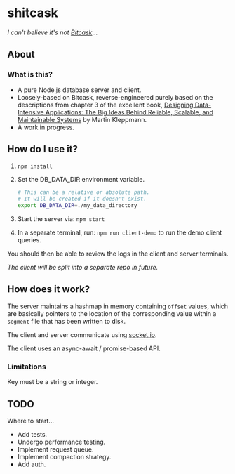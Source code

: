 # shitcask

_I can't believe it's not [Bitcask](https://en.wikipedia.org/wiki/Bitcask)_...

## About

### What is this?

- A pure Node.js database server and client.
- Loosely-based on Bitcask, reverse-engineered purely based on the descriptions from chapter 3 of the excellent book, [Designing Data-Intensive Applications: The Big Ideas Behind Reliable, Scalable, and Maintainable Systems](https://www.amazon.co.uk/Designing-Data-Intensive-Applications-Reliable-Maintainable/dp/1449373321) by Martin Kleppmann.
- A work in progress.

## How do I use it?

1. `npm install`
2. Set the DB_DATA_DIR environment variable.

   ```sh
   # This can be a relative or absolute path.
   # It will be created if it doesn't exist.
   export DB_DATA_DIR=./my_data_directory
   ```

3. Start the server via: `npm start`
4. In a separate terminal, run: `npm run client-demo` to run the demo client queries.

You should then be able to review the logs in the client and server terminals.

_The client will be split into a separate repo in future._

## How does it work?

The server maintains a hashmap in memory containing `offset` values,
which are basically pointers to the location of the corresponding value within a `segment` file that has been written to disk.

The client and server communicate using [socket.io](https://www.npmjs.com/package/socket.io).

The client uses an async-await / promise-based API.

### Limitations

Key must be a string or integer.

## TODO

Where to start...

- Add tests.
- Undergo performance testing.
- Implement request queue.
- Implement compaction strategy.
- Add auth.
